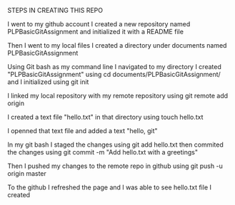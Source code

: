 STEPS IN CREATING THIS REPO

I went to my github account I created a new repository named PLPBasicGitAssignment and initialized it with a README file

Then I went to my local files I created a directory under documents named PLPBasicGitAssignment

Using Git bash as my command line I navigated to my directory I created "PLPBasicGitAssignment" using cd documents/PLPBasicGitAssignment/ and I initialized using git init

I linked my local repository with my remote repository using git remote add origin <repository-url>

I created a text file "hello.txt" in that directory using touch hello.txt

I openned that text file and added a text "hello, git"

In my git bash I staged the changes using git add hello.txt then commited the changes using git commit -m "Add hello.txt with a greetings"

Then I pushed my changes to the remote repo in github using  git push -u origin master

To the github I refreshed the page and I was able to see hello.txt file I created

